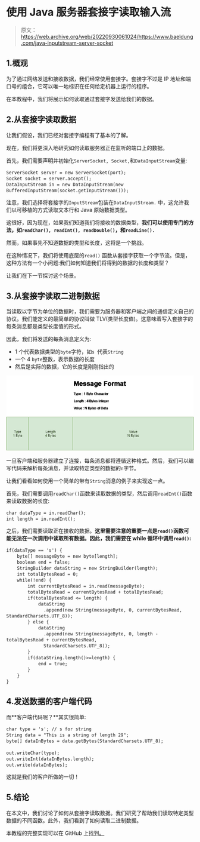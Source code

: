 # 使用 Java 服务器套接字读取输入流

> 原文：<https://web.archive.org/web/20220930061024/https://www.baeldung.com/java-inputstream-server-socket>

## 1.概观

为了通过网络发送和接收数据，我们经常使用套接字。套接字不过是 IP 地址和端口号的组合，它可以唯一地标识在任何给定机器上运行的程序。

在本教程中，我们将展示如何读取通过套接字发送给我们的数据。

## 2.从套接字读取数据

让我们假设，我们已经对套接字编程有了基本的了解。

现在，我们将更深入地研究如何读取服务器正在监听的端口上的数据。

首先，我们需要声明并初始化`ServerSocket, Socket,`和`DataInputStream`变量:

```
ServerSocket server = new ServerSocket(port);
Socket socket = server.accept();
DataInputStream in = new DataInputStream(new BufferedInputStream(socket.getInputStream()));
```

注意，我们选择将套接字的`InputStream`包装在`DataInputStream.` 中，这允许我们以可移植的方式读取文本行和 Java 原始数据类型。

这很好，因为现在，如果我们知道我们将接收的数据类型，**我们可以使用专门的方法，如`readChar(), readInt(), readDouble()`，和`readLine(). `**

然而，如果事先不知道数据的类型和长度，这将是一个挑战。

在这种情况下，我们将使用底层的`read()` 函数从套接字获取一个字节流。但是，这种方法有一个小问题:我们如何知道我们将得到的数据的长度和类型？

让我们在下一节探讨这个场景。

## 3.从套接字读取二进制数据

当读取以字节为单位的数据时，我们需要为服务器和客户端之间的通信定义自己的协议。我们能定义的最简单的协议叫做 TLV(类型长度值)。这意味着写入套接字的每条消息都是类型长度值的形式。

因此，我们将发送的每条消息定义为:

*   1 个代表数据类型的`byte`字符，如`s `代表`String`
*   一个 4 `byte`整数，表示数据的长度
*   然后是实际的数据，它的长度是刚刚指出的

[![figure1-1-1](img/32e9d261fba5fe4a13d8bafcf53bc837.png)](/web/20221006005119/https://www.baeldung.com/wp-content/uploads/2019/03/figure1-1-1.png)

一旦客户端和服务器建立了连接，每条消息都将遵循这种格式。然后，我们可以编写代码来解析每条消息，并读取特定类型的数据的`n`字节。

让我们看看如何使用一个简单的带有`String`消息的例子来实现这一点。

首先，我们需要调用`readChar()`函数来读取数据的类型，然后调用`readInt()`函数来读取数据的长度:

```
char dataType = in.readChar();
int length = in.readInt();
```

之后，我们需要读取正在接收的数据。**这里需要注意的重要一点是`read()`函数可能无法在一次调用中读取所有数据。因此，我们需要在 while 循环中调用`read()`:**

```
if(dataType == 's') {
    byte[] messageByte = new byte[length];
    boolean end = false;
    StringBuilder dataString = new StringBuilder(length);
    int totalBytesRead = 0;
    while(!end) {
        int currentBytesRead = in.read(messageByte);
        totalBytesRead = currentBytesRead + totalBytesRead;
        if(totalBytesRead <= length) {
            dataString
              .append(new String(messageByte, 0, currentBytesRead, StandardCharsets.UTF_8));
        } else {
            dataString
              .append(new String(messageByte, 0, length - totalBytesRead + currentBytesRead, 
              StandardCharsets.UTF_8));
        }
        if(dataString.length()>=length) {
            end = true;
        }
    }
}
```

## 4.发送数据的客户端代码

而**客户端代码呢？**其实很简单:

```
char type = 's'; // s for string
String data = "This is a string of length 29";
byte[] dataInBytes = data.getBytes(StandardCharsets.UTF_8);

out.writeChar(type);
out.writeInt(dataInBytes.length);
out.write(dataInBytes);
```

这就是我们的客户所做的一切！

## 5.结论

在本文中，我们讨论了如何从套接字读取数据。我们研究了帮助我们读取特定类型数据的不同函数。此外，我们看到了如何读取二进制数据。

本教程的完整实现可以在 GitHub 上找到[。](https://web.archive.org/web/20221006005119/https://github.com/eugenp/tutorials/tree/master/core-java-modules/core-java-networking)